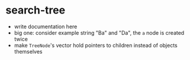 # search-tree

- write documentation here
- big one: consider example string "Ba" and "Da", the `a` node is created twice
- make `TreeNode`'s vector hold pointers to children instead of objects themselves